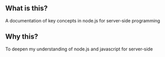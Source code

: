 ## What is this?

A documentation of key concepts in node.js for server-side programming

## Why this?
To deepen my understanding of node.js and javascript for server-side
